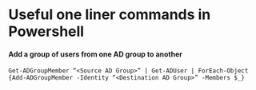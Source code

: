 # Useful one liner commands in Powershell

#### Add a group of users from one AD group to another

```
Get-ADGroupMember “<Source AD Group>” | Get-ADUser | ForEach-Object {Add-ADGroupMember -Identity “<Destination AD Group>” -Members $_}
```




